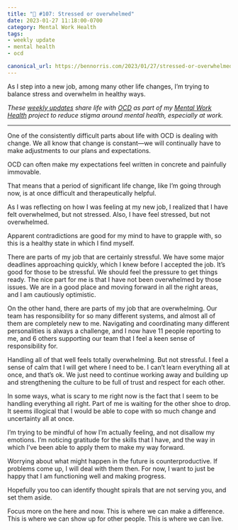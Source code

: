 ```yaml
---
title: "🧠 #107: Stressed or overwhelmed"
date: 2023-01-27 11:18:00-0700
category: Mental Work Health
tags:
- weekly update
- mental health
- ocd

canonical_url: https://bennorris.com/2023/01/27/stressed-or-overwhelmed
---
```


As I step into a new job, among many other life changes, I’m trying to balance stress and overwhelm in healthy ways.

_These [weekly updates](https://bennorris.com/tags/weekly-update/) share life with [OCD](https://bennorris.com/tags/ocd/) as part of my [Mental Work Health](https://bennorris.com/mental-work-health/) project to reduce stigma around mental health, especially at work._

***

One of the consistently difficult parts about life with OCD is dealing with change. We all know that change is constant—we will continually have to make adjustments to our plans and expectations.

OCD can often make my expectations feel written in concrete and painfully immovable.

That means that a period of significant life change, like I’m going through now, is at once difficult and therapeutically helpful.

As I was reflecting on how I was feeling at my new job, I realized that I have felt overwhelmed, but not stressed. Also, I have feel stressed, but not overwhelmed.

Apparent contradictions are good for my mind to have to grapple with, so this is a healthy state in which I find myself.

There are parts of my job that are certainly stressful. We have some major deadlines approaching quickly, which I knew before I accepted the job. It’s good for those to be stressful. We should feel the pressure to get things ready. The nice part for me is that I have not been overwhelmed by those issues. We are in a good place and moving forward in all the right areas, and I am cautiously optimistic.

On the other hand, there are parts of my job that are overwhelming. Our team has responsibility for so many different systems, and almost all of them are completely new to me. Navigating and coordinating many different personalities is always a challenge, and I now have 11 people reporting to me, and 6 others supporting our team that I feel a keen sense of responsibility for.

Handling all of that well feels totally overwhelming. But not stressful. I feel a sense of calm that I will get where I need to be. I can’t learn everything all at once, and that’s ok. We just need to continue working away and building up and strengthening the culture to be full of trust and respect for each other.

In some ways, what is scary to me right now is the fact that I seem to be handling everything all right. Part of me is waiting for the other shoe to drop. It seems illogical that I would be able to cope with so much change and uncertainty all at once.

I’m trying to be mindful of how I’m actually feeling, and not disallow my emotions. I’m noticing gratitude for the skills that I have, and the way in which I’ve been able to apply them to make my way forward.

Worrying about what might happen in the future is counterproductive. If problems come up, I will deal with them then. For now, I want to just be happy that I am functioning well and making progress.

Hopefully you too can identify thought spirals that are not serving you, and set them aside.

Focus more on the here and now. This is where we can make a difference. This is where we can show up for other people. This is where we can live.



